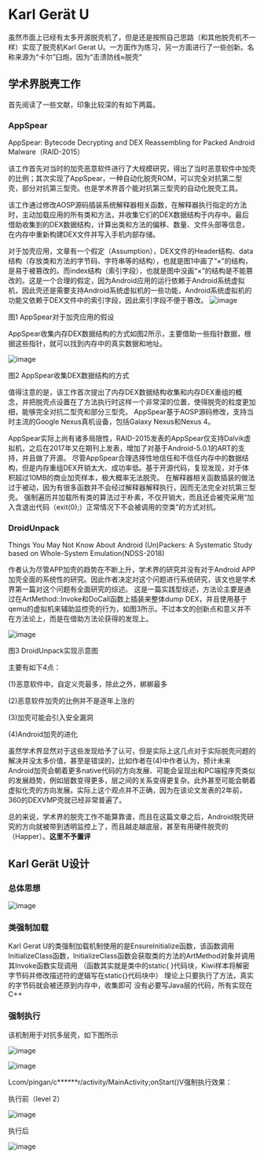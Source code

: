 # Karl Gerät U
虽然市面上已经有太多开源脱壳机了，但是还是按照自己思路（和其他脱壳机不一样）实现了脱壳机Karl Gerat U。一方面作为练习，另一方面进行了一些创新。名称来源为“卡尔”臼炮，因为“击溃防线≈脱壳“


## 学术界脱壳工作
首先阅读了一些文献，印象比较深的有如下两篇。
### AppSpear
AppSpear: Bytecode Decrypting and DEX Reassembling for Packed Android Malware（RAID-2015）

该工作首先对当时的加壳恶意软件进行了大规模研究，得出了当时恶意软件中加壳的比例；其次实现了AppSpear，一种自动化脱壳ROM，可以完全对抗第二型壳，部分对抗第三型壳。也是学术界首个能对抗第三型壳的自动化脱壳工具。

该工作通过修改AOSP源码插装系统解释器相关函数，在解释器执行指定的方法时，主动加载应用的所有类和方法，并收集它们的DEX数据结构于内存中。最后借助收集到的DEX数据结构，计算出类和方法的偏移、数量、文件头部等信息，在内存中重新构建DEX文件并写入手机内部存储。

对于加壳应用，文章有一个假定（Assumption），DEX文件的Header结构、data结构（存放类和方法的字节码、字符串等的结构），也就是图1中画了“×”的结构，是易于被篡改的。而index结构（索引字段），也就是图中没画“×”的结构是不能篡改的。这是一个合理的假定，因为Android应用的运行依赖于Android系统虚拟机，因此壳还是需要支持Android系统虚拟机的一些功能，Android系统虚拟机的功能又依赖于DEX文件中的索引字段，因此索引字段不便于篡改。
![image](doc_img/AppSpear_Assumption.png)

图1 AppSpear对于加壳应用的假设

AppSpear收集内存DEX数据结构的方式如图2所示，主要借助一些指针数据，根据这些指针，就可以找到内存中的真实数据和地址。

![image](doc_img/AppSpear_DEX_data_collection.png)

图2 AppSpear收集DEX数据结构的方式

值得注意的是，该工作首次提出了内存DEX数据结构收集和内存DEX重组的概念，并把脱壳点设置在了方法执行时这样一个非常深的位置，使得脱壳的粒度更加细，能够完全对抗二型壳和部分三型壳。
AppSpear基于AOSP源码修改，支持当时主流的Google Nexus真机设备，包括Galaxy Nexus和Nexus 4。

AppSpear实际上尚有诸多局限性，RAID-2015发表的AppSpear仅支持Dalvik虚拟机，之后在2017年又在期刊上发表，增加了对基于Android-5.0.1的ART的支持，并且做了开源。
尽管AppSpear合理选择性地信任和不信任内存中的数据结构，但是内存重组DEX开销太大、成功率低。基于开源代码，复现发现，对于体积超过10MB的商业加壳样本，极大概率无法脱壳。
在解释器相关函数插装的做法过于被动，因为有很多函数并不会经过解释器解释执行，因而无法完全对抗第三型壳。
强制遍历并加载所有类的算法过于朴素，不仅开销大，而且还会被壳采用“加入含退出代码（exit(0);）正常情况下不会被调用的空类”的方式对抗。


### DroidUnpack
Things You May Not Know About Android (Un)Packers: A Systematic Study based on Whole-System Emulation(NDSS-2018)

作者认为尽管APP加壳的趋势在不断上升，学术界的研究并没有对于Android APP加壳全面的系统性的研究。因此作者决定对这个问题进行系统研究，该文也是学术界第一篇对这个问题有全面研究的综述。
这是一篇实践型综述，方法论主要是通过在ArtMethod::Invoke和DoCall函数上插装来整体dump DEX，并且使用基于qemu的虚拟机来辅助监控壳的行为，如图3所示。不过本文的创新点和意义并不在方法论上，而是在借助方法论获得的发现上。

![image](doc_img/DroidUnpack.png)

图3 DroidUnpack实现示意图

主要有如下4点：

(1)恶意软件中，自定义壳最多，除此之外，梆梆最多

(2)恶意软件加壳的比例并不是逐年上涨的

(3)加壳可能会引入安全漏洞

(4)Android加壳的进化

虽然学术界显然对于这些发现给予了认可，但是实际上这几点对于实际脱壳问题的解决并没太多价值，甚至是错误的，比如作者在(4)中作者认为，预计未来Android加壳会朝着更多native代码的方向发展、可能会呈现出和PC端程序壳类似的发展趋势，例如层数变得更多，层之间的关系变得更复杂。此外甚至可能会朝着虚拟化壳的方向发展。实际上这个观点并不正确，因为在该论文发表的2年前，360的DEXVMP壳就已经非常普遍了。

总的来说，学术界的脱壳工作不能算靠谱，而且在这篇文章之后，Android脱壳研究的方向就被带到透明监控上了，而且越走越底层，甚至有用硬件脱壳的（Happer）。**这里不予置评**

## Karl Gerät U设计
### 总体思想
![image](doc_img/Karl_Gerat_U.png)

### 类强制加载
Karl Gerat U的类强制加载机制使用的是EnsureInitialize函数，该函数调用InitializeClass函数，InitializeClass函数会获取类的<clinit>方法的ArtMethod对象并调用其Invoke函数实现调用
（<clinit>函数其实就是类中的static{ }代码块，Kiwi样本将解密字节码并修改描述符的逻辑写在static{}代码块中）
理论上只要执行了<clinit>方法，真实的字节码就会被还原到内存中，收集即可
没有必要写Java层的代码，所有实现在C++

### 强制执行
该机制用于对抗多层壳，如下图所示

![image](doc_img/multi_layer_sample.png)

![image](doc_img/Karl_Gerat_U-X.png)

Lcom/pingan/c******r/activity/MainActivity;onStart()V强制执行效果：

执行前（level 2）

![image](doc_img/before.png)

执行后

![image](doc_img/after.png)


<!-- ### 序列图
![image](Karl_Gerat_U.png) -->
